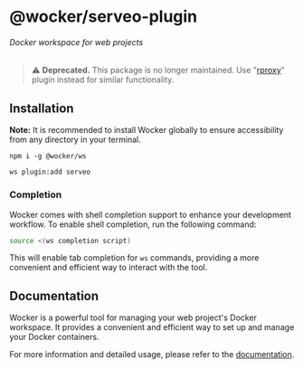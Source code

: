 # @wocker/serveo-plugin

###### Docker workspace for web projects

> ⚠ **Deprecated.** This package is no longer maintained. Use "[rproxy](https://www.npmjs.com/package/@wocker/rproxy-plugin)" plugin instead for similar functionality.

## Installation

**Note:** It is recommended to install Wocker globally to ensure accessibility from any directory in your terminal.

```shell
npm i -g @wocker/ws
```

```shell
ws plugin:add serveo
```


### Completion

Wocker comes with shell completion support to enhance your development workflow. To enable shell completion, run the following command:

```bash
source <(ws completion script)
```

This will enable tab completion for `ws` commands, providing a more convenient and efficient way to interact with the tool.


## Documentation

Wocker is a powerful tool for managing your web project's Docker workspace. It provides a convenient and efficient way to set up and manage your Docker containers.

For more information and detailed usage, please refer to the [documentation](https://kearisp.github.io/wocker).

